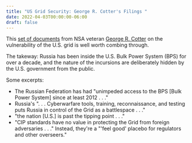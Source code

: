 ```yaml
---
title: "US Grid Security: George R. Cotter's Filings "
date: 2022-04-03T00:00:00-06:00
draft: false
---
```


This <a href="/09-12-2019-Comments-of-George-Cotter-001433795044-1.pdf" target="blank">set of documents</a> from NSA veteran <a href="https://www.nsa.gov/History/Cryptologic-History/Historical-Figures/Historical-Figures-View/Article/2446897/george-r-cotter/" target="blank">George R. Cotter</a> on the vulnerability of the U.S. grid is well worth combing through. 

The takeway: Russia has been inside the U.S. Bulk Power System (BPS) for over a decade, and the nature of the incursions are deliberately hidden by the U.S. government from the public.

Some excerpts: 

* The Russian Federation has had "unimpeded access to the BPS [Bulk Power System] since at least 2012 . . ."
* Russia's ". . . Cyberwarfare tools, training, reconnaissance, and testing puts Russia in control of the Grid as a battlespace . . ."
* "the nation [U.S.] is past the tipping point . . ."
* "CIP standards have no value in protecting the Grid from foreign adversaries . . ." Instead, they're a "'feel good' placebo for regulators and other overseers."

